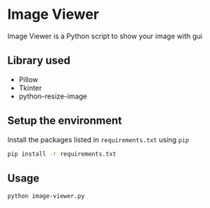 # Image Viewer

Image Viewer is a Python script to show your image with gui

## Library used
- Pillow
- Tkinter
- python-resize-image

## Setup the environment

Install the packages listed in `requirements.txt` using `pip`

```bash
pip install -r requirements.txt
```

## Usage

```bash
python image-viewer.py
```